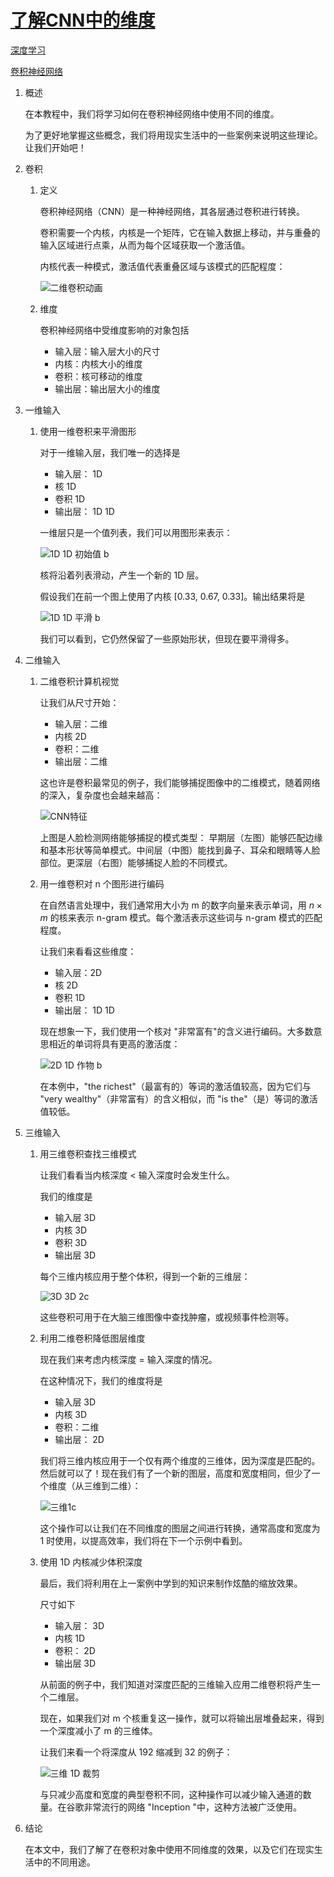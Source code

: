 # [了解CNN中的维度](https://www.baeldung.com/cs/ml-understanding-dimensions-cnn)

[深度学习](https://www.baeldung.com/cs/category/ai/deep-learning)

[卷积神经网络](https://www.baeldung.com/cs/tag/cnn)

1. 概述

    在本教程中，我们将学习如何在卷积神经网络中使用不同的维度。

    为了更好地掌握这些概念，我们将用现实生活中的一些案例来说明这些理论。让我们开始吧！

2. 卷积

    1. 定义

        卷积神经网络（CNN）是一种神经网络，其各层通过卷积进行转换。

        卷积需要一个内核，内核是一个矩阵，它在输入数据上移动，并与重叠的输入区域进行点乘，从而为每个区域获取一个激活值。

        内核代表一种模式，激活值代表重叠区域与该模式的匹配程度：

        ![二维卷积动画](pic/2D_Convolution_Animation.gif)

    2. 维度

        卷积神经网络中受维度影响的对象包括

        - 输入层：输入层大小的尺寸
        - 内核：内核大小的维度
        - 卷积：核可移动的维度
        - 输出层：输出层大小的维度

3. 一维输入

    1. 使用一维卷积来平滑图形

        对于一维输入层，我们唯一的选择是

        - 输入层： 1D
        - 核 1D
        - 卷积 1D
        - 输出层： 1D 1D

        一维层只是一个值列表，我们可以用图形来表示：

        ![1D 1D 初始值 b](pic/1D_1D_initial_b.webp)

        核将沿着列表滑动，产生一个新的 1D 层。

        假设我们在前一个图上使用了内核 [0.33, 0.67, 0.33]。输出结果将是

        ![1D 1D 平滑 b](pic/1D_1D_smoothed_b.webp)

        我们可以看到，它仍然保留了一些原始形状，但现在要平滑得多。

4. 二维输入

    1. 二维卷积计算机视觉

        让我们从尺寸开始：

        - 输入层：二维
        - 内核 2D
        - 卷积：二维
        - 输出层：二维

        这也许是卷积最常见的例子，我们能够捕捉图像中的二维模式，随着网络的深入，复杂度也会越来越高：

        ![CNN特征](pic/CNN_features.webp)

        上图是人脸检测网络能够捕捉的模式类型： 早期层（左图）能够匹配边缘和基本形状等简单模式。中间层（中图）能找到鼻子、耳朵和眼睛等人脸部位。更深层（右图）能够捕捉人脸的不同模式。

    2. 用一维卷积对 n 个图形进行编码

        在自然语言处理中，我们通常用大小为 m 的数字向量来表示单词，用 $n \times m$ 的核来表示 n-gram 模式。每个激活表示这些词与 n-gram 模式的匹配程度。

        让我们来看看这些维度：

        - 输入层：2D
        - 核 2D
        - 卷积 1D
        - 输出层： 1D 1D

        现在想象一下，我们使用一个核对 "非常富有"的含义进行编码。大多数意思相近的单词将具有更高的激活度：

        ![2D 1D 作物 b](pic/2D_1D_crop_b.gif)

        在本例中，"the richest"（最富有的）等词的激活值较高，因为它们与 "very wealthy"（非常富有）的含义相似，而 "is the"（是）等词的激活值较低。

5. 三维输入

    1. 用三维卷积查找三维模式

        让我们看看当内核深度 < 输入深度时会发生什么。

        我们的维度是

        - 输入层 3D
        - 内核 3D
        - 卷积 3D
        - 输出层 3D

        每个三维内核应用于整个体积，得到一个新的三维层：

        ![3D 3D 2c](pic/3D_3D_2c.webp)

        这些卷积可用于在大脑三维图像中查找肿瘤，或视频事件检测等。

    2. 利用二维卷积降低图层维度

        现在我们来考虑内核深度 = 输入深度的情况。

        在这种情况下，我们的维度将是

        - 输入层 3D
        - 内核 3D
        - 卷积：二维
        - 输出层： 2D

        我们将三维内核应用于一个仅有两个维度的三维体，因为深度是匹配的。然后就可以了！现在我们有了一个新的图层，高度和宽度相同，但少了一个维度（从三维到二维）：

        ![三维1c](pic/3D_3D_1c.webp)

        这个操作可以让我们在不同维度的图层之间进行转换，通常高度和宽度为 1 时使用，以提高效率，我们将在下一个示例中看到。

    3. 使用 1D 内核减少体积深度

        最后，我们将利用在上一案例中学到的知识来制作炫酷的缩放效果。

        尺寸如下

        - 输入层： 3D
        - 内核 1D
        - 卷积： 2D
        - 输出层 3D

        从前面的例子中，我们知道对深度匹配的三维输入应用二维卷积将产生一个二维层。

        现在，如果我们对 m 个核重复这一操作，就可以将输出层堆叠起来，得到一个深度减小了 m 的三维体。

        让我们来看一个将深度从 192 缩减到 32 的例子：

        ![三维 1D 裁剪](pic/3D_1D_cropped.gif)

        与只减少高度和宽度的典型卷积不同，这种操作可以减少输入通道的数量。在谷歌非常流行的网络 "Inception "中，这种方法被广泛使用。

6. 结论

    在本文中，我们了解了在卷积对象中使用不同维度的效果，以及它们在现实生活中的不同用途。
